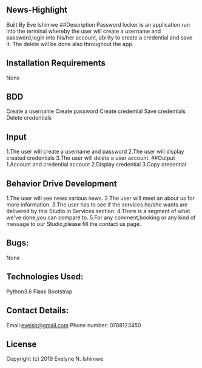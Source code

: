 ## News-Highlight
Built By Eve Ishimwe
##Description
Password locker is an application run into the terminal whereby the user will create a username and password,login into his/her account,
ability to create a credential and save it. The delete will be done also throughout the app.
## Installation Requirements
None
## BDD
Create a username
Create password
Create credential
Save credentials
Delete credentials
## Input
1.The user will create a username and password
2.The user will display created credentials
3.The user will delete a user account.
##Output
1.Account and credential account
2.Display credential
3.Copy credential
## Behavior Drive Development
1.The user will see news various news.
2.The user will meet an about us for more information.
3.The user has to see if the services he/she wants are delivered by this Studio in Services section.
4.There is a segment of what we've done,you can compare to.
5.For any comment,booking or any kind of message to our Studio,please fill the contact us page.
## Bugs:
None
## Technologies Used:
Python3.6
Flask
Bootstrap
## Contact Details:
Email:eveish@gmail.com
Phone number: 0788123450
## License
Copyright (c) 2019 Evelyne N. Ishimwe
